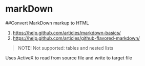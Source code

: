 # markDown
##Convert MarkDown markup to HTML

1. https://help.github.com/articles/markdown-basics/
2. https://help.github.com/articles/github-flavored-markdown/

> NOTE! Not supported: tables and nested lists

Uses ActiveX to read from source file and write to target file
